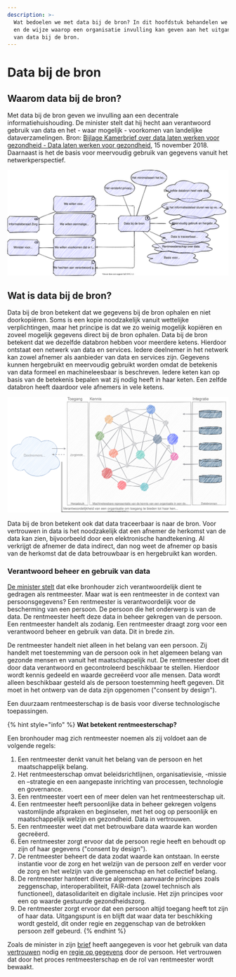 ```yaml
---
description: >-
  Wat bedoelen we met data bij de bron? In dit hoofdstuk behandelen we dit thema
  en de wijze waarop een organisatie invulling kan geven aan het uitgangspunt
  van data bij de bron.
---
```


# Data bij de bron

## Waarom data bij de bron?

Met data bij de bron geven we invulling aan een decentrale informatiehuishouding. De minister stelt dat hij hecht aan verantwoord gebruik van data en het - waar mogelijk - voorkomen van landelijke dataverzamelingen. Bron: [Bijlage Kamerbrief over data laten werken voor gezondheid - Data laten werken voor gezondheid](https://www.rijksoverheid.nl/documenten/brieven/2018/11/15/data-laten-werken-voor-gezondheid), 15 november 2018. Daarnaast is het de basis voor meervoudig gebruik van gegevens vanuit het netwerkperspectief.

![Motivatie voor data bij de bron](../.gitbook/assets/motivation/federateddata.svg)

## Wat is data bij de bron?

Data bij de bron betekent dat we gegevens bij de bron ophalen en niet doorkopiëren. Soms is een kopie noodzakelijk vanuit wettelijke verplichtingen, maar het principe is dat we zo weinig mogelijk kopiëren en zoveel mogelijk gegevens direct bij de bron ophalen. Data bij de bron betekent dat we dezelfde databron hebben voor meerdere ketens. Hierdoor ontstaat een netwerk van data en services. Iedere deelnemer in het netwerk kan zowel afnemer als aanbieder van data en services zijn. Gegevens kunnen hergebruikt en meervoudig gebruikt worden omdat de betekenis van data formeel en machineleesbaar is beschreven. Iedere keten kan op basis van de betekenis bepalen wat zij nodig heeft in haar keten. Een zelfde databron heeft daardoor vele afnemers in vele ketens.

![Data vanuit de bron](../.gitbook/assets/motivation/datastation.svg)

Data bij de bron betekent ook dat data traceerbaar is naar de bron. Voor vertrouwen in data is het noodzakelijk dat een afnemer de herkomst van de data kan zien, bijvoorbeeld door een elektronische handtekening. Al verkrijgt de afnemer de data indirect, dan nog weet de afnemer op basis van de herkomst dat de data betrouwbaar is en hergebruikt kan worden.

### Verantwoord beheer en gebruik van data

[De minister stelt](https://www.rijksoverheid.nl/documenten/kamerstukken/2018/11/15/kamerbrief-over-data-laten-werken-voor-gezondheid) dat elke bronhouder zich verantwoordelijk dient te gedragen als rentmeester. Maar wat is een rentmeester in de context van persoonsgegevens? Een rentmeester is verantwoordelijk voor de bescherming van een persoon. De persoon die het onderwerp is van de data. De rentmeester heeft deze data in beheer gekregen van de persoon. Een rentmeester handelt als zodanig. Een rentmeester draagt zorg voor een verantwoord beheer en gebruik van data. Dit in brede zin.

De rentmeester handelt niet alleen in het belang van een persoon. Zij handelt met toestemming van de persoon ook in het algemeen belang van gezonde mensen en vanuit het maatschappelijk nut. De rentmeester doet dit door data verantwoord en gecontroleerd beschikbaar te stellen. Hierdoor wordt kennis gedeeld en waarde gecreëerd voor alle mensen. Data wordt alleen beschikbaar gesteld als de persoon toestemming heeft gegeven. Dit moet in het ontwerp van de data zijn opgenomen \("consent by design"\).

Een duurzaam rentmeesterschap is de basis voor diverse technologische toepassingen.

{% hint style="info" %}
**Wat betekent rentmeesterschap?**

Een bronhouder mag zich rentmeester noemen als zij voldoet aan de volgende regels:

1. Een rentmeester denkt vanuit het belang van de persoon en het maatschappelijk belang.
2. Het rentmeesterschap omvat beleidsrichtlijnen, organisatievisie, -missie en –strategie en een aangepaste inrichting van processen, technologie en governance.
3. Een rentmeester voert een of meer delen van het rentmeesterschap uit.
4. Een rentmeester heeft persoonlijke data in beheer gekregen volgens vastomlijnde afspraken en beginselen, met het oog op persoonlijk en maatschappelijk welzijn en gezondheid. Data in vertrouwen.
5. Een rentmeester weet dat met betrouwbare data waarde kan worden gecreëerd.
6. Een rentmeester zorgt ervoor dat de persoon regie heeft en behoudt op zijn of haar gegevens \("consent by design"\).
7. De rentmeester beheert de data zodat waarde kan ontstaan. In eerste instantie voor de zorg en het welzijn van de persoon zelf en verder voor de zorg en het welzijn van de gemeenschap en het collectief belang.
8. De rentmeester hanteert diverse algemeen aanvaarde principes zoals zeggenschap, interoperabiliteit, FAIR-data \(zowel technisch als functioneel\), datasolidariteit en digitale inclusie. Het zijn principes voor een op waarde gestuurde gezondheidszorg.
9. De rentmeester zorgt ervoor dat een persoon altijd toegang heeft tot zijn of haar data. Uitgangspunt is en blijft dat waar data ter beschikking wordt gesteld, dit onder regie en zeggenschap van de betrokken persoon zelf gebeurd.
{% endhint %}

Zoals de minister in zijn [brief](https://www.rijksoverheid.nl/documenten/kamerstukken/2018/11/15/kamerbrief-over-data-laten-werken-voor-gezondheid) heeft aangegeven is voor het gebruik van data [vertrouwen](vertrouwensinfrastructuur.md) nodig en [regie op gegevens](regie-op-gezondheidsdata.md) door de persoon. Het vertrouwen dat door het proces rentmeesterschap en de rol van rentmeester wordt bewaakt.

